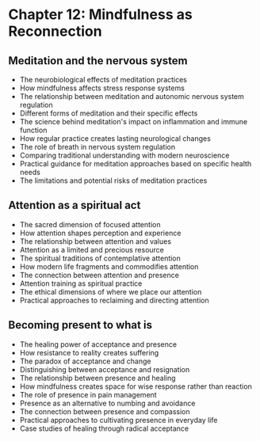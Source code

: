 # Chapter 12: Mindfulness as Reconnection

## Meditation and the nervous system
- The neurobiological effects of meditation practices
- How mindfulness affects stress response systems
- The relationship between meditation and autonomic nervous system regulation
- Different forms of meditation and their specific effects
- The science behind meditation's impact on inflammation and immune function
- How regular practice creates lasting neurological changes
- The role of breath in nervous system regulation
- Comparing traditional understanding with modern neuroscience
- Practical guidance for meditation approaches based on specific health needs
- The limitations and potential risks of meditation practices

## Attention as a spiritual act
- The sacred dimension of focused attention
- How attention shapes perception and experience
- The relationship between attention and values
- Attention as a limited and precious resource
- The spiritual traditions of contemplative attention
- How modern life fragments and commodifies attention
- The connection between attention and presence
- Attention training as spiritual practice
- The ethical dimensions of where we place our attention
- Practical approaches to reclaiming and directing attention

## Becoming present to what is
- The healing power of acceptance and presence
- How resistance to reality creates suffering
- The paradox of acceptance and change
- Distinguishing between acceptance and resignation
- The relationship between presence and healing
- How mindfulness creates space for wise response rather than reaction
- The role of presence in pain management
- Presence as an alternative to numbing and avoidance
- The connection between presence and compassion
- Practical approaches to cultivating presence in everyday life
- Case studies of healing through radical acceptance
